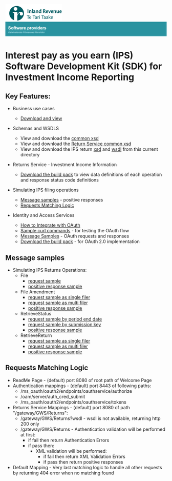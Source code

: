 ![IRD logo](../../Images/IRlogo.gif)
![Software Dev](../../Images/SoftwareDev.png)

Interest pay as you earn (IPS) Software Development Kit (SDK) for Investment Income Reporting
=======================================

Key Features:
-------------

- Business use cases
	- [Download and view](III%20-%20IPS%20-%20GWS%20business%20use%20cases.pdf)
	
- Schemas and WSDLS
	- View and download the [common xsd](../Schema%20-%20Common%20III/)
	- View and download the [Return Service common xsd](../Service%20-%20Return%20III/Latest/)
	- View and download the IPS return [xsd](ReturnIPS.v0.xsd) and [wsdl](IPSDevWsdl.wsdl) from this current directory
	
- Returns Service - Investment Income Information 
	- [Download the build pack](../Service%20-%20Return%20III/Latest/Gateway%20Services%20Build%20Pack%20-%20Return%20Service%20-%20III.pdf) to view data definitions of each operation and response status code definitions
	
- Simulating IPS filing operations
    - [Message samples](#message-samples) - positive responses
	- [Requests Matching Logic](#requests-matching-logic)
	
	
- Identity and Access Services
	- [How to Integrate with OAuth](../../Service%20-%20Identity%20and%20Access/Latest/OAuth%20Authentication%20-%20How%20to%20Integrate.md)
	- [Sample curl commands](../../Service%20-%20Identity%20and%20Access/Latest/OAuth%20Authentication%20-%20How%20to%20Integrate.md) - for testing the OAuth flow
	- [Message Samples](../../Service%20-%20Identity%20and%20Access/Latest/) - OAuth requests and responses
	- [Download the build pack](../../Service%20-%20Identity%20and%20Access/Latest/Build%20pack%20-%20Identity%20and%20Access%20Services.pdf) - for OAuth 2.0 implementation   

Message samples
-----------------

- Simulating IPS Returns Operations:
    - File
		- [request sample](sample%20messages/IPSFileRequest.xml)
        - [positive response sample](sample%20messages/IPSFileResponse.xml)
	- File Amendment
		- [request sample as single filer](sample%20messages/IPSFileRequestUpdate_SingleFiler.xml)
		- [request sample as multi filer](sample%20messages/IPSFileRequestUpdate_MultiFiler.xml)
        - [positive response sample](sample%20messages/IPSFileResponse.xml)
    - RetrieveStatus
	    - [request sample by period end date](sample%20messages/IPSRetrieveStatusRequest_PeriodEndDate.xml)
		- [request sample by submission key](sample%20messages/IPSRetrieveStatusRequest_SubmissionKey.xml)
        - [positive response sample](sample%20messages/IPSRetriveStatusResponse.xml)
    - RetrieveReturn
		- [request sample as single filer](sample%20messages/IPSRetrieveReturnRequest_SingleFiler.xml)
		- [request sample as multi filer](sample%20messages/IPSRetrieveReturnRequest_MultiFiler.xml)
        - [positive response sample](sample%20messages/IPSRetrieveReturnResponse.xml)
            
Requests Matching Logic
-----------------------

- ReadMe Page - (default) port 8080 of root path of Welcome Page
- Authentication mappings - (default) port 8443 of following paths:
    - /ms_oauth/oauth2/endpoints/oauthservice/authorize
    - /oam/server/auth_cred_submit
    - /ms_oauth/oauth2/endpoints/oauthservice/tokens
- Returns Service Mappings - (default) port 8080 of path "/gateway/GWS/Returns":
    - /gateway/GWS/Returns?wsdl - wsdl is not available, returning http 200 only
    - /gateway/GWS/Returns - Authentication validation will be performed at first:
        - if fail then return Authentication Errors
        - if pass then:
            - XML validation will be performed:
                - if fail then return XML Validation Errors
                - if pass then return positive responses
- Default Mapping - Very last matching logic to handle all other requests by returning 404 error when no matching found